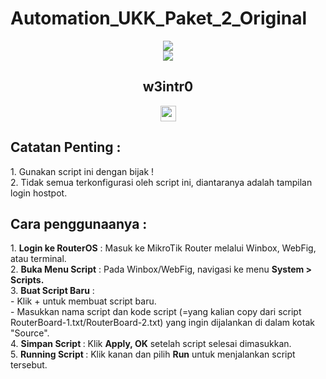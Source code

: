 # Automation_UKK_Paket_2_Original
<div align="center">
<a href="https://git.io/typing-svg">
<img src="https://readme-typing-svg.herokuapp.com?font=ubuntu&size=23&duration=2000&pause=1000&color=F700E1&center=true&width=435&lines=Hello+Everyonne+!;Welcome+in+my+github++%F0%9F%A4%97;Lets+visit+my+repo+%F0%9F%A4%AF;Jangan+lupa+bahagia+everyone+!++%F0%9F%92%A8">
</a> 
</div>
<body>
<center>
<div align="center">
  <img src="https://raw.githubusercontent.com/halfrost/halfrost/master/icons/header_1.png"/>
   <h2>w3intr0</h2>
  <p> <a href="https://www.youtube.com/@amrizennn"><img src="https://img.shields.io/badge/youtube-%2312100E.svg?&style=for-the-badge&logo=youtube&logoColor=white" height=25></a></p>
</div> 
</center>
</body>
</hr>
<h2><b>Catatan Penting : </b></h2>
1. Gunakan script ini dengan bijak ! </br>
2. Tidak semua terkonfigurasi oleh script ini, diantaranya adalah tampilan login hostpot.
</br>
<h2><b>Cara penggunaanya : </b></h2>
1. <b>Login ke RouterOS</b> : Masuk ke MikroTik Router melalui Winbox, WebFig, atau terminal.</br>
2. <b>Buka Menu Script</b> : Pada Winbox/WebFig, navigasi ke menu <b>System > Scripts.</b></br>
3. <b>Buat Script Baru</b> :</br>
    - Klik + untuk membuat script baru.</br>
    - Masukkan nama script dan kode script (=yang kalian copy dari script RouterBoard-1.txt/RouterBoard-2.txt) yang ingin dijalankan di dalam kotak "Source".</br>
4. <b>Simpan Script </b>:
Klik <b>Apply, OK</b> setelah script selesai dimasukkan.</br>
5. <b>Running Script </b>: Klik kanan dan pilih <b>Run</b> untuk menjalankan script tersebut.
